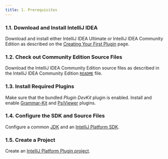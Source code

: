 ```yaml
---
title: 1. Prerequisites
---
```



### 1.1. Download and Install IntelliJ IDEA

Download and install either IntelliJ IDEA Ultimate or IntelliJ IDEA Community Edition as described on the
[Creating Your First Plugin](/basics/getting_started.md) page.

### 1.2. Check out Community Edition Source Files

Download the IntelliJ IDEA Community Edition source files as described in the IntelliJ IDEA Community Edition 
[`README`](upsource:///README.md) file.

### 1.3. Install Required Plugins

Make sure that the bundled *Plugin DevKit* plugin is enabled.
Install and enable
[Grammar-Kit](https://plugins.jetbrains.com/plugin/6606-grammar-kit)
and
[PsiViewer](https://plugins.jetbrains.com/plugin/227-psiviewer)
plugins.

### 1.4. Configure the SDK and Source Files

Configure a common [JDK](upsource:///README.md) 
and an [IntelliJ Platform SDK](/basics/getting_started/setting_up_environment.md). 

### 1.5. Create a Project

Create an [IntelliJ Platform Plugin project](/basics/getting_started/creating_plugin_project.md).

